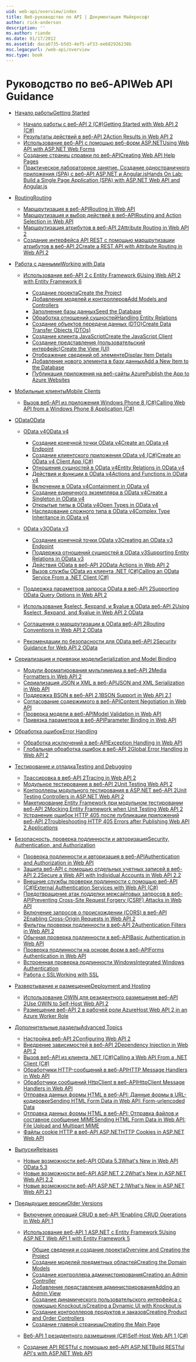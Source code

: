 ```yaml
---
uid: web-api/overview/index
title: Веб-руководство по API | Документация Майкрософт
author: rick-anderson
description: ''
ms.author: riande
ms.date: 01/17/2012
ms.assetid: daca6735-b5d3-4ef5-af33-ee682926238b
msc.legacyurl: /web-api/overview
msc.type: book
---
```

<a name="web-api-guidance"></a><span data-ttu-id="089c0-102">Руководство по веб-API</span><span class="sxs-lookup"><span data-stu-id="089c0-102">Web API Guidance</span></span>
====================
- [<span data-ttu-id="089c0-103">Начало работы</span><span class="sxs-lookup"><span data-stu-id="089c0-103">Getting Started</span></span>](getting-started-with-aspnet-web-api/index.md)

    - [<span data-ttu-id="089c0-104">Начало работы с веб-API 2 (C#)</span><span class="sxs-lookup"><span data-stu-id="089c0-104">Getting Started with Web API 2 (C#)</span></span>](getting-started-with-aspnet-web-api/tutorial-your-first-web-api.md)
    - [<span data-ttu-id="089c0-105">Результаты действий в веб-API 2</span><span class="sxs-lookup"><span data-stu-id="089c0-105">Action Results in Web API 2</span></span>](getting-started-with-aspnet-web-api/action-results.md)
    - [<span data-ttu-id="089c0-106">Использование веб-API с помощью веб-форм ASP.NET</span><span class="sxs-lookup"><span data-stu-id="089c0-106">Using Web API with ASP.NET Web Forms</span></span>](getting-started-with-aspnet-web-api/using-web-api-with-aspnet-web-forms.md)
    - [<span data-ttu-id="089c0-107">Создание страниц справки по веб-API</span><span class="sxs-lookup"><span data-stu-id="089c0-107">Creating Web API Help Pages</span></span>](getting-started-with-aspnet-web-api/creating-api-help-pages.md)
    - [<span data-ttu-id="089c0-108">Практическое лабораторное занятие. Создание одностраничного приложения (SPA) с веб-API ASP.NET и Angular.js</span><span class="sxs-lookup"><span data-stu-id="089c0-108">Hands On Lab: Build a Single Page Application (SPA) with ASP.NET Web API and Angular.js</span></span>](getting-started-with-aspnet-web-api/build-a-single-page-application-spa-with-aspnet-web-api-and-angularjs.md)
- [<span data-ttu-id="089c0-109">Routing</span><span class="sxs-lookup"><span data-stu-id="089c0-109">Routing</span></span>](web-api-routing-and-actions/index.md)

    - [<span data-ttu-id="089c0-110">Маршрутизация в веб-API</span><span class="sxs-lookup"><span data-stu-id="089c0-110">Routing in Web API</span></span>](web-api-routing-and-actions/routing-in-aspnet-web-api.md)
    - [<span data-ttu-id="089c0-111">Маршрутизация и выбор действий в веб-API</span><span class="sxs-lookup"><span data-stu-id="089c0-111">Routing and Action Selection in Web API</span></span>](web-api-routing-and-actions/routing-and-action-selection.md)
    - [<span data-ttu-id="089c0-112">Маршрутизация атрибутов в веб-API 2</span><span class="sxs-lookup"><span data-stu-id="089c0-112">Attribute Routing in Web API 2</span></span>](web-api-routing-and-actions/attribute-routing-in-web-api-2.md)
    - [<span data-ttu-id="089c0-113">Создание интерфейса API REST с помощью маршрутизации атрибутов в веб-API 2</span><span class="sxs-lookup"><span data-stu-id="089c0-113">Create a REST API with Attribute Routing in Web API 2</span></span>](web-api-routing-and-actions/create-a-rest-api-with-attribute-routing.md)
- [<span data-ttu-id="089c0-114">Работа с данными</span><span class="sxs-lookup"><span data-stu-id="089c0-114">Working with Data</span></span>](data/index.md)

    - [<span data-ttu-id="089c0-115">Использование веб-API 2 с Entity Framework 6</span><span class="sxs-lookup"><span data-stu-id="089c0-115">Using Web API 2 with Entity Framework 6</span></span>](data/using-web-api-with-entity-framework/index.md)

        - [<span data-ttu-id="089c0-116">Создание проекта</span><span class="sxs-lookup"><span data-stu-id="089c0-116">Create the Project</span></span>](data/using-web-api-with-entity-framework/part-1.md)
        - [<span data-ttu-id="089c0-117">Добавление моделей и контроллеров</span><span class="sxs-lookup"><span data-stu-id="089c0-117">Add Models and Controllers</span></span>](data/using-web-api-with-entity-framework/part-2.md)
        - [<span data-ttu-id="089c0-118">Заполнение базы данных</span><span class="sxs-lookup"><span data-stu-id="089c0-118">Seed the Database</span></span>](data/using-web-api-with-entity-framework/part-3.md)
        - [<span data-ttu-id="089c0-119">Обработка отношений сущностей</span><span class="sxs-lookup"><span data-stu-id="089c0-119">Handling Entity Relations</span></span>](data/using-web-api-with-entity-framework/part-4.md)
        - [<span data-ttu-id="089c0-120">Создание объектов передачи данных (DTO)</span><span class="sxs-lookup"><span data-stu-id="089c0-120">Create Data Transfer Objects (DTOs)</span></span>](data/using-web-api-with-entity-framework/part-5.md)
        - [<span data-ttu-id="089c0-121">Создание клиента JavaScript</span><span class="sxs-lookup"><span data-stu-id="089c0-121">Create the JavaScript Client</span></span>](data/using-web-api-with-entity-framework/part-6.md)
        - [<span data-ttu-id="089c0-122">Создание представления (пользовательский интерфейс)</span><span class="sxs-lookup"><span data-stu-id="089c0-122">Create the View (UI)</span></span>](data/using-web-api-with-entity-framework/part-7.md)
        - [<span data-ttu-id="089c0-123">Отображение сведений об элементе</span><span class="sxs-lookup"><span data-stu-id="089c0-123">Display Item Details</span></span>](data/using-web-api-with-entity-framework/part-8.md)
        - [<span data-ttu-id="089c0-124">Добавление нового элемента в базу данных</span><span class="sxs-lookup"><span data-stu-id="089c0-124">Add a New Item to the Database</span></span>](data/using-web-api-with-entity-framework/part-9.md)
        - [<span data-ttu-id="089c0-125">Публикация приложения на веб-сайты Azure</span><span class="sxs-lookup"><span data-stu-id="089c0-125">Publish the App to Azure Websites</span></span>](data/using-web-api-with-entity-framework/part-10.md)
- [<span data-ttu-id="089c0-126">Мобильные клиенты</span><span class="sxs-lookup"><span data-stu-id="089c0-126">Mobile Clients</span></span>](mobile-clients/index.md)

    - [<span data-ttu-id="089c0-127">Вызов веб-API из приложения Windows Phone 8 (C#)</span><span class="sxs-lookup"><span data-stu-id="089c0-127">Calling Web API from a Windows Phone 8 Application (C#)</span></span>](mobile-clients/calling-web-api-from-a-windows-phone-8-application.md)
- [<span data-ttu-id="089c0-128">OData</span><span class="sxs-lookup"><span data-stu-id="089c0-128">OData</span></span>](odata-support-in-aspnet-web-api/index.md)

    - [<span data-ttu-id="089c0-129">OData v4</span><span class="sxs-lookup"><span data-stu-id="089c0-129">OData v4</span></span>](odata-support-in-aspnet-web-api/odata-v4/index.md)

        - [<span data-ttu-id="089c0-130">Создание конечной точки OData v4</span><span class="sxs-lookup"><span data-stu-id="089c0-130">Create an OData v4 Endpoint</span></span>](odata-support-in-aspnet-web-api/odata-v4/create-an-odata-v4-endpoint.md)
        - [<span data-ttu-id="089c0-131">Создание клиентского приложения OData v4 (C#)</span><span class="sxs-lookup"><span data-stu-id="089c0-131">Create an OData v4 Client App (C#)</span></span>](odata-support-in-aspnet-web-api/odata-v4/create-an-odata-v4-client-app.md)
        - [<span data-ttu-id="089c0-132">Отношения сущностей в OData v4</span><span class="sxs-lookup"><span data-stu-id="089c0-132">Entity Relations in OData v4</span></span>](odata-support-in-aspnet-web-api/odata-v4/entity-relations-in-odata-v4.md)
        - [<span data-ttu-id="089c0-133">Действия и функции в OData v4</span><span class="sxs-lookup"><span data-stu-id="089c0-133">Actions and Functions in OData v4</span></span>](odata-support-in-aspnet-web-api/odata-v4/odata-actions-and-functions.md)
        - [<span data-ttu-id="089c0-134">Включение в OData v4</span><span class="sxs-lookup"><span data-stu-id="089c0-134">Containment in OData v4</span></span>](odata-support-in-aspnet-web-api/odata-v4/odata-containment-in-web-api-22.md)
        - [<span data-ttu-id="089c0-135">Создание единичного экземпляра в OData v4</span><span class="sxs-lookup"><span data-stu-id="089c0-135">Create a Singleton in OData v4</span></span>](odata-support-in-aspnet-web-api/odata-v4/using-a-singleton-in-an-odata-endpoint-in-web-api-22.md)
        - [<span data-ttu-id="089c0-136">Открытые типы в OData v4</span><span class="sxs-lookup"><span data-stu-id="089c0-136">Open Types in OData v4</span></span>](odata-support-in-aspnet-web-api/odata-v4/use-open-types-in-odata-v4.md)
        - [<span data-ttu-id="089c0-137">Наследование сложного типа в OData v4</span><span class="sxs-lookup"><span data-stu-id="089c0-137">Complex Type Inheritance in OData v4</span></span>](odata-support-in-aspnet-web-api/odata-v4/complex-type-inheritance-in-odata-v4.md)
    - [<span data-ttu-id="089c0-138">OData v3</span><span class="sxs-lookup"><span data-stu-id="089c0-138">OData v3</span></span>](odata-support-in-aspnet-web-api/odata-v3/index.md)

        - [<span data-ttu-id="089c0-139">Создание конечной точки OData v3</span><span class="sxs-lookup"><span data-stu-id="089c0-139">Creating an OData v3 Endpoint</span></span>](odata-support-in-aspnet-web-api/odata-v3/creating-an-odata-endpoint.md)
        - [<span data-ttu-id="089c0-140">Поддержка отношений сущностей в OData v3</span><span class="sxs-lookup"><span data-stu-id="089c0-140">Supporting Entity Relations in OData v3</span></span>](odata-support-in-aspnet-web-api/odata-v3/working-with-entity-relations.md)
        - [<span data-ttu-id="089c0-141">Действия OData в веб-API 2</span><span class="sxs-lookup"><span data-stu-id="089c0-141">OData Actions in Web API 2</span></span>](odata-support-in-aspnet-web-api/odata-v3/odata-actions.md)
        - [<span data-ttu-id="089c0-142">Вызов службы OData из клиента .NET (C#)</span><span class="sxs-lookup"><span data-stu-id="089c0-142">Calling an OData Service From a .NET Client (C#)</span></span>](odata-support-in-aspnet-web-api/odata-v3/calling-an-odata-service-from-a-net-client.md)
    - [<span data-ttu-id="089c0-143">Поддержка параметров запроса OData в веб-API 2</span><span class="sxs-lookup"><span data-stu-id="089c0-143">Supporting OData Query Options in Web API 2</span></span>](odata-support-in-aspnet-web-api/supporting-odata-query-options.md)
    - [<span data-ttu-id="089c0-144">Использование $select, $expand, и $value в OData веб-API 2</span><span class="sxs-lookup"><span data-stu-id="089c0-144">Using $select, $expand, and $value in Web API 2 OData</span></span>](odata-support-in-aspnet-web-api/using-select-expand-and-value.md)
    - [<span data-ttu-id="089c0-145">Соглашения о маршрутизации в OData веб-API 2</span><span class="sxs-lookup"><span data-stu-id="089c0-145">Routing Conventions in Web API 2 OData</span></span>](odata-support-in-aspnet-web-api/odata-routing-conventions.md)
    - [<span data-ttu-id="089c0-146">Рекомендации по безопасности для OData веб-API 2</span><span class="sxs-lookup"><span data-stu-id="089c0-146">Security Guidance for Web API 2 OData</span></span>](odata-support-in-aspnet-web-api/odata-security-guidance.md)
- [<span data-ttu-id="089c0-147">Сериализация и привязки модели</span><span class="sxs-lookup"><span data-stu-id="089c0-147">Serialization and Model Binding</span></span>](formats-and-model-binding/index.md)

    - [<span data-ttu-id="089c0-148">Модули форматирования мультимедиа в веб-API 2</span><span class="sxs-lookup"><span data-stu-id="089c0-148">Media Formatters in Web API 2</span></span>](formats-and-model-binding/media-formatters.md)
    - [<span data-ttu-id="089c0-149">Сериализация JSON и XML в веб-API</span><span class="sxs-lookup"><span data-stu-id="089c0-149">JSON and XML Serialization in Web API</span></span>](formats-and-model-binding/json-and-xml-serialization.md)
    - [<span data-ttu-id="089c0-150">Поддержка BSON в веб-API 2.1</span><span class="sxs-lookup"><span data-stu-id="089c0-150">BSON Support in Web API 2.1</span></span>](formats-and-model-binding/bson-support-in-web-api-21.md)
    - [<span data-ttu-id="089c0-151">Согласование содержимого в веб-API</span><span class="sxs-lookup"><span data-stu-id="089c0-151">Content Negotiation in Web API</span></span>](formats-and-model-binding/content-negotiation.md)
    - [<span data-ttu-id="089c0-152">Проверка модели в веб-API</span><span class="sxs-lookup"><span data-stu-id="089c0-152">Model Validation in Web API</span></span>](formats-and-model-binding/model-validation-in-aspnet-web-api.md)
    - [<span data-ttu-id="089c0-153">Привязка параметров в веб-API</span><span class="sxs-lookup"><span data-stu-id="089c0-153">Parameter Binding in Web API</span></span>](formats-and-model-binding/parameter-binding-in-aspnet-web-api.md)
- [<span data-ttu-id="089c0-154">Обработка ошибок</span><span class="sxs-lookup"><span data-stu-id="089c0-154">Error Handling</span></span>](error-handling/index.md)

    - [<span data-ttu-id="089c0-155">Обработка исключений в веб-API</span><span class="sxs-lookup"><span data-stu-id="089c0-155">Exception Handling in Web API</span></span>](error-handling/exception-handling.md)
    - [<span data-ttu-id="089c0-156">Глобальная обработка ошибок в веб-API 2</span><span class="sxs-lookup"><span data-stu-id="089c0-156">Global Error Handling in Web API 2</span></span>](error-handling/web-api-global-error-handling.md)
- [<span data-ttu-id="089c0-157">Тестирование и отладка</span><span class="sxs-lookup"><span data-stu-id="089c0-157">Testing and Debugging</span></span>](testing-and-debugging/index.md)

    - [<span data-ttu-id="089c0-158">Трассировка в веб-API 2</span><span class="sxs-lookup"><span data-stu-id="089c0-158">Tracing in Web API 2</span></span>](testing-and-debugging/tracing-in-aspnet-web-api.md)
    - [<span data-ttu-id="089c0-159">Модульное тестирование в веб-API 2</span><span class="sxs-lookup"><span data-stu-id="089c0-159">Unit Testing Web API 2</span></span>](testing-and-debugging/unit-testing-with-aspnet-web-api.md)
    - [<span data-ttu-id="089c0-160">Контроллеры модульного тестирования в ASP.NET веб-API 2</span><span class="sxs-lookup"><span data-stu-id="089c0-160">Unit Testing Controllers in ASP.NET Web API 2</span></span>](testing-and-debugging/unit-testing-controllers-in-web-api.md)
    - [<span data-ttu-id="089c0-161">Макетирование Entity Framework при модульном тестировании веб-API 2</span><span class="sxs-lookup"><span data-stu-id="089c0-161">Mocking Entity Framework when Unit Testing Web API 2</span></span>](testing-and-debugging/mocking-entity-framework-when-unit-testing-aspnet-web-api-2.md)
    - [<span data-ttu-id="089c0-162">Устранение ошибок HTTP 405 после публикации приложений веб-API 2</span><span class="sxs-lookup"><span data-stu-id="089c0-162">Troubleshooting HTTP 405 Errors after Publishing Web API 2 Applications</span></span>](testing-and-debugging/troubleshooting-http-405-errors-after-publishing-web-api-applications.md)
- [<span data-ttu-id="089c0-163">Безопасность, проверка подлинности и авторизация</span><span class="sxs-lookup"><span data-stu-id="089c0-163">Security, Authentication, and Authorization</span></span>](security/index.md)

    - [<span data-ttu-id="089c0-164">Проверка подлинности и авторизация в веб-API</span><span class="sxs-lookup"><span data-stu-id="089c0-164">Authentication and Authorization in Web API</span></span>](security/authentication-and-authorization-in-aspnet-web-api.md)
    - [<span data-ttu-id="089c0-165">Защита веб-API с помощью отдельных учетных записей в веб-API 2.2</span><span class="sxs-lookup"><span data-stu-id="089c0-165">Secure a Web API with Individual Accounts in Web API 2.2</span></span>](security/individual-accounts-in-web-api.md)
    - [<span data-ttu-id="089c0-166">Внешние службы проверки подлинности с помощью веб-API (C#)</span><span class="sxs-lookup"><span data-stu-id="089c0-166">External Authentication Services with Web API (C#)</span></span>](security/external-authentication-services.md)
    - [<span data-ttu-id="089c0-167">Предотвращение атак подделки межсайтовых запросов в веб-API</span><span class="sxs-lookup"><span data-stu-id="089c0-167">Preventing Cross-Site Request Forgery (CSRF) Attacks in Web API</span></span>](security/preventing-cross-site-request-forgery-csrf-attacks.md)
    - [<span data-ttu-id="089c0-168">Включение запросов о происхождении (CORS) в веб-API 2</span><span class="sxs-lookup"><span data-stu-id="089c0-168">Enabling Cross-Origin Requests in Web API 2</span></span>](security/enabling-cross-origin-requests-in-web-api.md)
    - [<span data-ttu-id="089c0-169">Фильтры проверки подлинности в веб-API 2</span><span class="sxs-lookup"><span data-stu-id="089c0-169">Authentication Filters in Web API 2</span></span>](security/authentication-filters.md)
    - [<span data-ttu-id="089c0-170">Обычная проверка подлинности в веб-API</span><span class="sxs-lookup"><span data-stu-id="089c0-170">Basic Authentication in Web API</span></span>](security/basic-authentication.md)
    - [<span data-ttu-id="089c0-171">Проверка подлинности на основе форм в веб-API</span><span class="sxs-lookup"><span data-stu-id="089c0-171">Forms Authentication in Web API</span></span>](security/forms-authentication.md)
    - [<span data-ttu-id="089c0-172">Встроенная проверка подлинности Windows</span><span class="sxs-lookup"><span data-stu-id="089c0-172">Integrated Windows Authentication</span></span>](security/integrated-windows-authentication.md)
    - [<span data-ttu-id="089c0-173">Работа с SSL</span><span class="sxs-lookup"><span data-stu-id="089c0-173">Working with SSL</span></span>](security/working-with-ssl-in-web-api.md)
- [<span data-ttu-id="089c0-174">Развертывание и размещение</span><span class="sxs-lookup"><span data-stu-id="089c0-174">Deployment and Hosting</span></span>](hosting-aspnet-web-api/index.md)

    - [<span data-ttu-id="089c0-175">Использование OWIN для резидентного размещения веб-API 2</span><span class="sxs-lookup"><span data-stu-id="089c0-175">Use OWIN to Self-Host Web API 2</span></span>](hosting-aspnet-web-api/use-owin-to-self-host-web-api.md)
    - [<span data-ttu-id="089c0-176">Размещение веб-API 2 в рабочей роли Azure</span><span class="sxs-lookup"><span data-stu-id="089c0-176">Host Web API 2 in an Azure Worker Role</span></span>](hosting-aspnet-web-api/host-aspnet-web-api-in-an-azure-worker-role.md)
- [<span data-ttu-id="089c0-177">Дополнительные разделы</span><span class="sxs-lookup"><span data-stu-id="089c0-177">Advanced Topics</span></span>](advanced/index.md)

    - [<span data-ttu-id="089c0-178">Настройка веб-API 2</span><span class="sxs-lookup"><span data-stu-id="089c0-178">Configuring Web API 2</span></span>](advanced/configuring-aspnet-web-api.md)
    - [<span data-ttu-id="089c0-179">Внедрение зависимостей в веб-API 2</span><span class="sxs-lookup"><span data-stu-id="089c0-179">Dependency Injection in Web API 2</span></span>](advanced/dependency-injection.md)
    - [<span data-ttu-id="089c0-180">Вызов веб-API из клиента .NET (C#)</span><span class="sxs-lookup"><span data-stu-id="089c0-180">Calling a Web API From a .NET Client (C#)</span></span>](advanced/calling-a-web-api-from-a-net-client.md)
    - [<span data-ttu-id="089c0-181">Обработчики HTTP-сообщений в веб-API</span><span class="sxs-lookup"><span data-stu-id="089c0-181">HTTP Message Handlers in Web API</span></span>](advanced/http-message-handlers.md)
    - [<span data-ttu-id="089c0-182">Обработчики сообщений HttpClient в веб-API</span><span class="sxs-lookup"><span data-stu-id="089c0-182">HttpClient Message Handlers in Web API</span></span>](advanced/httpclient-message-handlers.md)
    - [<span data-ttu-id="089c0-183">Отправка данных формы HTML в веб-API: Данные формы в URL-кодировке</span><span class="sxs-lookup"><span data-stu-id="089c0-183">Sending HTML Form Data in Web API: Form-urlencoded Data</span></span>](advanced/sending-html-form-data-part-1.md)
    - [<span data-ttu-id="089c0-184">Отправка данных формы HTML в веб-API: Отправка файлов и составное сообщение MIME</span><span class="sxs-lookup"><span data-stu-id="089c0-184">Sending HTML Form Data in Web API: File Upload and Multipart MIME</span></span>](advanced/sending-html-form-data-part-2.md)
    - [<span data-ttu-id="089c0-185">Файлы cookie HTTP в веб-API ASP.NET</span><span class="sxs-lookup"><span data-stu-id="089c0-185">HTTP Cookies in ASP.NET Web API</span></span>](advanced/http-cookies.md)
- [<span data-ttu-id="089c0-186">Выпуски</span><span class="sxs-lookup"><span data-stu-id="089c0-186">Releases</span></span>](releases/index.md)

    - [<span data-ttu-id="089c0-187">Новые возможности веб-API OData 5.3</span><span class="sxs-lookup"><span data-stu-id="089c0-187">What's New in Web API OData 5.3</span></span>](releases/whats-new-in-aspnet-web-api-odata-53.md)
    - [<span data-ttu-id="089c0-188">Новые возможности веб-API ASP.NET 2.2</span><span class="sxs-lookup"><span data-stu-id="089c0-188">What's New in ASP.NET Web API 2.2</span></span>](releases/whats-new-in-aspnet-web-api-22.md)
    - [<span data-ttu-id="089c0-189">Новые возможности веб-API ASP.NET 2.1</span><span class="sxs-lookup"><span data-stu-id="089c0-189">What's New in ASP.NET Web API 2.1</span></span>](releases/whats-new-in-aspnet-web-api-21.md)
- [<span data-ttu-id="089c0-190">Предыдущие версии</span><span class="sxs-lookup"><span data-stu-id="089c0-190">Older Versions</span></span>](older-versions/index.md)

    - [<span data-ttu-id="089c0-191">Включение операций CRUD в веб-API 1</span><span class="sxs-lookup"><span data-stu-id="089c0-191">Enabling CRUD Operations in Web API 1</span></span>](older-versions/creating-a-web-api-that-supports-crud-operations.md)
    - [<span data-ttu-id="089c0-192">Использование веб-API 1 ASP.NET с Entity Framework 5</span><span class="sxs-lookup"><span data-stu-id="089c0-192">Using ASP.NET Web API 1 with Entity Framework 5</span></span>](older-versions/using-web-api-1-with-entity-framework-5/index.md)

        - [<span data-ttu-id="089c0-193">Общие сведения и создание проекта</span><span class="sxs-lookup"><span data-stu-id="089c0-193">Overview and Creating the Project</span></span>](older-versions/using-web-api-1-with-entity-framework-5/using-web-api-with-entity-framework-part-1.md)
        - [<span data-ttu-id="089c0-194">Создание моделей предметных областей</span><span class="sxs-lookup"><span data-stu-id="089c0-194">Creating the Domain Models</span></span>](older-versions/using-web-api-1-with-entity-framework-5/using-web-api-with-entity-framework-part-2.md)
        - [<span data-ttu-id="089c0-195">Создание контроллера администрирования</span><span class="sxs-lookup"><span data-stu-id="089c0-195">Creating an Admin Controller</span></span>](older-versions/using-web-api-1-with-entity-framework-5/using-web-api-with-entity-framework-part-3.md)
        - [<span data-ttu-id="089c0-196">Добавление представления администрирования</span><span class="sxs-lookup"><span data-stu-id="089c0-196">Adding an Admin View</span></span>](older-versions/using-web-api-1-with-entity-framework-5/using-web-api-with-entity-framework-part-4.md)
        - [<span data-ttu-id="089c0-197">Создание динамического пользовательского интерфейса с помощью Knockout.js</span><span class="sxs-lookup"><span data-stu-id="089c0-197">Creating a Dynamic UI with Knockout.js</span></span>](older-versions/using-web-api-1-with-entity-framework-5/using-web-api-with-entity-framework-part-5.md)
        - [<span data-ttu-id="089c0-198">Создание контроллеров продуктов и заказов</span><span class="sxs-lookup"><span data-stu-id="089c0-198">Creating Product and Order Controllers</span></span>](older-versions/using-web-api-1-with-entity-framework-5/using-web-api-with-entity-framework-part-6.md)
        - [<span data-ttu-id="089c0-199">Создание главной страницы</span><span class="sxs-lookup"><span data-stu-id="089c0-199">Creating the Main Page</span></span>](older-versions/using-web-api-1-with-entity-framework-5/using-web-api-with-entity-framework-part-7.md)
    - [<span data-ttu-id="089c0-200">Веб-API 1 резидентного размещения (C#)</span><span class="sxs-lookup"><span data-stu-id="089c0-200">Self-Host Web API 1 (C#)</span></span>](older-versions/self-host-a-web-api.md)
    - [<span data-ttu-id="089c0-201">Создание API RESTful с помощью веб-API ASP.NET</span><span class="sxs-lookup"><span data-stu-id="089c0-201">Build RESTful API's with ASP.NET Web API</span></span>](older-versions/build-restful-apis-with-aspnet-web-api.md)
